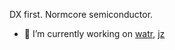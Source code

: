 DX first. Normcore semiconductor.

- 🔭 I’m currently working on [watr](https://github.com/dy/watr), [jz](https://github.com/dy/jz)

<!--
**dy/dy** is a ✨ _special_ ✨ repository because its `README.md` (this file) appears on your GitHub profile.

Here are some ideas to get you started:

- 🌱 I’m currently learning scroll effects, 
- 👯 I’m looking to collaborate on ...
- 🤔 I’m looking for help with ...
- 💬 Ask me about ...
- 📫 How to reach me: ...
- ⚡ Fun fact: ...
-->
